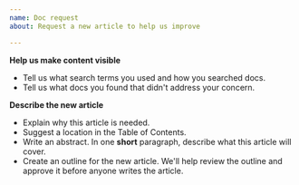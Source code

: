 ```yaml
---
name: Doc request
about: Request a new article to help us improve

---
```


**Help us make content visible**

- Tell us what search terms you used and how you searched docs.
- Tell us what docs you found that didn't address your concern.

**Describe the new article**

- Explain why this article is needed.
- Suggest a location in the Table of Contents.
- Write an abstract. In one **short** paragraph, describe what this article will cover.
- Create an outline for the new article. We'll help review the outline and approve it before anyone writes the article.
